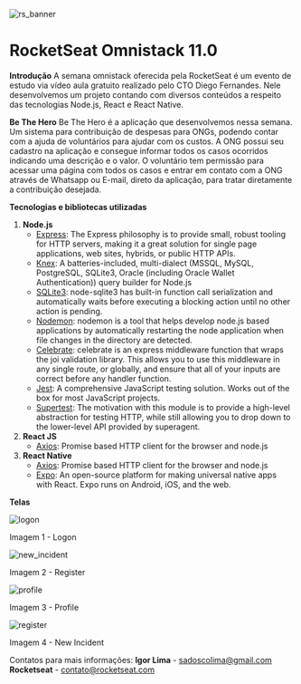 ![rs_banner](https://user-images.githubusercontent.com/57118747/77817954-7f8fb900-70ad-11ea-9103-0a9331c58e4f.png)

# RocketSeat Omnistack 11.0

**Introdução**
A semana omnistack oferecida pela RocketSeat é um evento de estudo via vídeo aula gratuito realizado pelo CTO Diego Fernandes. Nele desenvolvemos um projeto contando com diversos conteúdos a respeito das tecnologias Node.js, React e React Native.

**Be The Hero**
Be The Hero é a aplicação que desenvolvemos nessa semana. Um sistema para contribuição de despesas para ONGs, podendo contar com a ajuda de voluntários para ajudar com os custos.
A ONG possui seu cadastro na aplicação e consegue informar todos os casos ocorridos indicando uma descrição e o valor.
O voluntário tem permissão para acessar uma página com todos os casos e entrar em contato com a ONG através de Whatsapp ou E-mail, direto da aplicação, para tratar diretamente a contribuição desejada.

**Tecnologias e bibliotecas utilizadas**

1. **Node.js**
    - [Express](https://github.com/expressjs/express): The Express philosophy is to provide small, robust tooling for HTTP servers, making it a great solution for single page applications, web sites, hybrids, or public HTTP APIs.
    - [Knex](https://github.com/knex/knex): A batteries-included, multi-dialect (MSSQL, MySQL, PostgreSQL, SQLite3, Oracle (including Oracle Wallet Authentication)) query builder for Node.js
    - [SQLite3](https://github.com/mapbox/node-sqlite3/wiki): node-sqlite3 has built-in function call serialization and automatically waits before executing a blocking action until no other action is pending.
    - [Nodemon](https://github.com/remy/nodemon): nodemon is a tool that helps develop node.js based applications by automatically restarting the node application when file changes in the directory are detected.
    - [Celebrate](https://github.com/arb/celebrate): celebrate is an express middleware function that wraps the joi validation library. This allows you to use this middleware in any single route, or globally, and ensure that all of your inputs are correct before any handler function.
    - [Jest](https://github.com/facebook/jest): A comprehensive JavaScript testing solution. Works out of the box for most JavaScript projects.
    - [Supertest](https://github.com/visionmedia/supertest): The motivation with this module is to provide a high-level abstraction for testing HTTP, while still allowing you to drop down to the lower-level API provided by superagent.
2. **React JS**
    - [Axios](https://github.com/axios/axios): Promise based HTTP client for the browser and node.js
3. **React Native**
    - [Axios](https://github.com/axios/axios): Promise based HTTP client for the browser and node.js
    - [Expo](https://github.com/expo/expo): An open-source platform for making universal native apps with React. Expo runs on Android, iOS, and the web.

**Telas**

![logon](https://user-images.githubusercontent.com/57118747/77817854-ec568380-70ac-11ea-8dba-793ca2090e38.png)

Imagem 1 - Logon

![new_incident](https://user-images.githubusercontent.com/57118747/77817856-f11b3780-70ac-11ea-9ae5-e0e2378093a3.png)

Imagem 2 - Register

![profile](https://user-images.githubusercontent.com/57118747/77817860-f4aebe80-70ac-11ea-8d59-c7bc9b47898e.png)

Imagem 3 - Profile

![register](https://user-images.githubusercontent.com/57118747/77817861-f5475500-70ac-11ea-94c3-95a84d1e017e.png)

Imagem 4 - New Incident

Contatos para mais informações:
**Igor Lima** - sadoscolima@gmail.com
**Rocketseat** - contato@rocketseat.com
